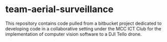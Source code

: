 # team-aerial-surveillance
This repository contains code pulled from a bitbucket project dedicated to developing code in a collaborative setting under the MCC ICT Club for the implementation of computer vision software to a DJI Tello drone.
